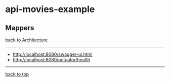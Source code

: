 # api-movies-example

## Mappers

[back to Architecture](architecture.md)

---

- [http://localhost:8080/swagger-ui.html](http://localhost:8080/swagger-ui.html)
- [http://localhost:8080/actuator/health](http://localhost:8080/actuator/health)

---

[back to top](#api-movies-example)
